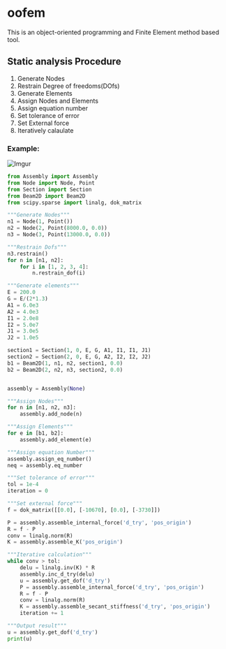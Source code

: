 # oofem
This is an object-oriented programming and Finite Element method based tool.

## Static analysis Procedure
1. Generate Nodes
2. Restrain Degree of freedoms(DOfs)
3. Generate Elements
4. Assign Nodes and Elements
5. Assign equation number
6. Set tolerance of error
7. Set External force
8. Iteratively calaulate

### Example: 
![Imgur](https://i.imgur.com/vj3PLQK.png)
```python
from Assembly import Assembly
from Node import Node, Point
from Section import Section
from Beam2D import Beam2D
from scipy.sparse import linalg, dok_matrix

"""Generate Nodes"""
n1 = Node(1, Point())
n2 = Node(2, Point(8000.0, 0.0))
n3 = Node(3, Point(13000.0, 0.0))

"""Restrain Dofs"""
n3.restrain()
for n in [n1, n2]:
    for i in [1, 2, 3, 4]:
        n.restrain_dof(i)

"""Generate elements"""
E = 200.0
G = E/(2*1.3)
A1 = 6.0e3
A2 = 4.0e3
I1 = 2.0e8
I2 = 5.0e7
J1 = 3.0e5
J2 = 1.0e5

section1 = Section(1, 0, E, G, A1, I1, I1, J1)
section2 = Section(2, 0, E, G, A2, I2, I2, J2)
b1 = Beam2D(1, n1, n2, section1, 0.0)
b2 = Beam2D(2, n2, n3, section2, 0.0)


assembly = Assembly(None)

"""Assign Nodes"""
for n in [n1, n2, n3]:
    assembly.add_node(n)

"""Assign Elements"""
for e in [b1, b2]:
    assembly.add_element(e)

"""Assign equation Number"""
assembly.assign_eq_number()
neq = assembly.eq_number

"""Set tolerance of error"""
tol = 1e-4
iteration = 0

"""Set external force"""
f = dok_matrix([[0.0], [-10670], [0.0], [-3730]])

P = assembly.assemble_internal_force('d_try', 'pos_origin')
R = f - P
conv = linalg.norm(R)
K = assembly.assemble_K('pos_origin')

"""Iterative calculation"""
while conv > tol:
    delu = linalg.inv(K) * R
    assembly.inc_d_try(delu)
    u = assembly.get_dof('d_try')
    P = assembly.assemble_internal_force('d_try', 'pos_origin')
    R = f - P
    conv = linalg.norm(R)
    K = assembly.assemble_secant_stiffness('d_try', 'pos_origin')
    iteration += 1

"""Output result"""
u = assembly.get_dof('d_try')
print(u)
```
